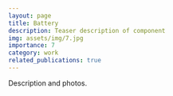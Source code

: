 ```yaml
---
layout: page
title: Battery
description: Teaser description of component
img: assets/img/7.jpg
importance: 7
category: work
related_publications: true
---
```


Description and photos.

